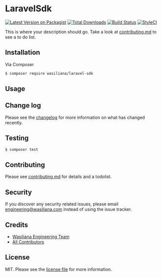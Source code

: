 # LaravelSdk

[![Latest Version on Packagist][ico-version]][link-packagist]
[![Total Downloads][ico-downloads]][link-downloads]
[![Build Status][ico-travis]][link-travis]
[![StyleCI][ico-styleci]][link-styleci]

This is where your description should go. Take a look at [contributing.md](contributing.md) to see a to do list.

## Installation

Via Composer

``` bash
$ composer require wasiliana/laravel-sdk
```

## Usage

## Change log

Please see the [changelog](changelog.md) for more information on what has changed recently.

## Testing

``` bash
$ composer test
```

## Contributing

Please see [contributing.md](contributing.md) for details and a todolist.

## Security

If you discover any security related issues, please email engineering@wasiliana.com instead of using the issue tracker.

## Credits

- [Wasiliana Engineering Team][link-author]
- [All Contributors][link-contributors]

## License

MIT. Please see the [license file](license.md) for more information.

[ico-version]: https://img.shields.io/packagist/v/wasiliana/laravel-sdk.svg?style=flat-square
[ico-downloads]: https://img.shields.io/packagist/dt/wasiliana/laravel-sdk.svg?style=flat-square
[ico-travis]: https://img.shields.io/travis/wasiliana/laravel-sdk/master.svg?style=flat-square
[ico-styleci]: https://styleci.io/repos/12345678/shield

[link-packagist]: https://packagist.org/packages/wasiliana/laravel-sdk
[link-downloads]: https://packagist.org/packages/wasiliana/laravel-sdk
[link-travis]: https://travis-ci.org/wasiliana/laravel-sdk
[link-styleci]: https://styleci.io/repos/12345678
[link-author]: https://github.com/wasiliana
[link-contributors]: ../../contributors
